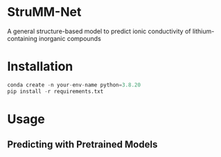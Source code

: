 # StruMM-Net
A general structure-based model to predict ionic conductivity of lithium-containing inorganic compounds

# Installation
```python
conda create -n your-env-name python=3.8.20
pip install -r requirements.txt
```

# Usage
## Predicting with Pretrained Models
